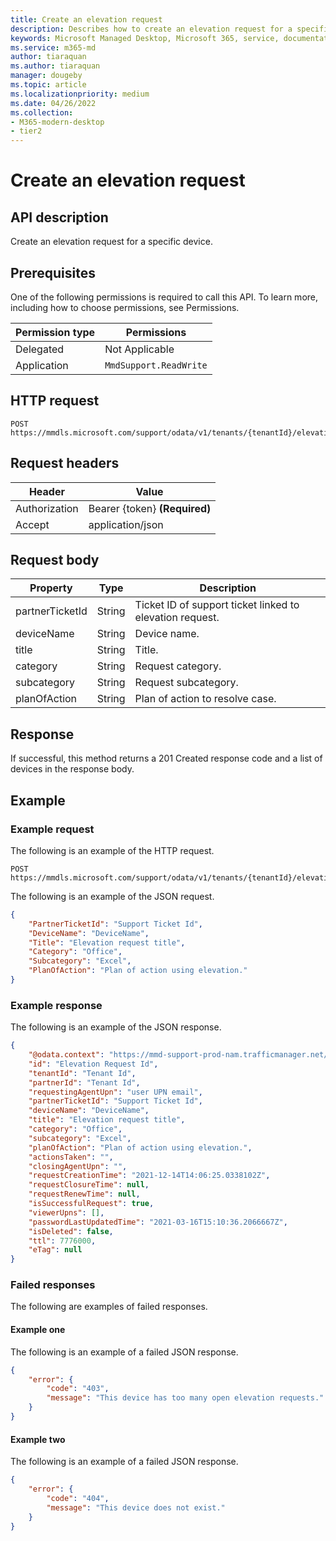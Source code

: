 ```yaml
---
title: Create an elevation request
description: Describes how to create an elevation request for a specific device
keywords: Microsoft Managed Desktop, Microsoft 365, service, documentation
ms.service: m365-md
author: tiaraquan
ms.author: tiaraquan
manager: dougeby
ms.topic: article
ms.localizationpriority: medium
ms.date: 04/26/2022
ms.collection: 
- M365-modern-desktop
- tier2
---
```


# Create an elevation request

## API description

Create an elevation request for a specific device.

## Prerequisites

One of the following permissions is required to call this API. To learn more, including how to choose permissions, see Permissions.

| Permission type | Permissions |
| --- | --- |
| Delegated | Not Applicable |
| Application | `MmdSupport.ReadWrite` |

## HTTP request

```http
POST https://mmdls.microsoft.com/support/odata/v1/tenants/{tenantId}/elevationRequests
```

## Request headers

| Header | Value |
| --- | --- |
| Authorization | Bearer {token} **(Required)** |
| Accept | application/json |

## Request body

| Property | Type | Description |
| --- | --- | --- |
| partnerTicketId | String | Ticket ID of support ticket linked to elevation request. |
| deviceName | String | Device name. |
| title  | String | Title. |
| category | String | Request category.  |
| subcategory | String | Request subcategory. |
| planOfAction | String | Plan of action to resolve case. |

## Response

If successful, this method returns a 201 Created response code and a list of devices in the response body.

## Example

### Example request

The following is an example of the HTTP request.

```http
POST https://mmdls.microsoft.com/support/odata/v1/tenants/{tenantId}/elevationRequests
```

The following is an example of the JSON request.

```json
{ 
    "PartnerTicketId": "Support Ticket Id", 
    "DeviceName": "DeviceName", 
    "Title": "Elevation request title", 
    "Category": "Office", 
    "Subcategory": "Excel", 
    "PlanOfAction": "Plan of action using elevation." 
}
```

### Example response

The following is an example of the JSON response.

```json
{ 
    "@odata.context": "https://mmd-support-prod-nam.trafficmanager.net/odata/v1/$metadata#ElevationRequests/$entity", 
    "id": "Elevation Request Id", 
    "tenantId": "Tenant Id", 
    "partnerId": "Tenant Id", 
    "requestingAgentUpn": "user UPN email", 
    "partnerTicketId": "Support Ticket Id", 
    "deviceName": "DeviceName", 
    "title": "Elevation request title", 
    "category": "Office", 
    "subcategory": "Excel", 
    "planOfAction": "Plan of action using elevation.", 
    "actionsTaken": "", 
    "closingAgentUpn": "", 
    "requestCreationTime": "2021-12-14T14:06:25.0338102Z", 
    "requestClosureTime": null, 
    "requestRenewTime": null, 
    "isSuccessfulRequest": true, 
    "viewerUpns": [], 
    "passwordLastUpdatedTime": "2021-03-16T15:10:36.2066667Z", 
    "isDeleted": false, 
    "ttl": 7776000, 
    "eTag": null 
}
```

### Failed responses

The following are examples of failed responses.

#### Example one

The following is an example of a failed JSON response.

```json
{ 
    "error": { 
        "code": "403", 
        "message": "This device has too many open elevation requests." 
    } 
}
```

#### Example two

The following is an example of a failed JSON response.

```json
{ 
    "error": { 
        "code": "404", 
        "message": "This device does not exist." 
    } 
}
```
